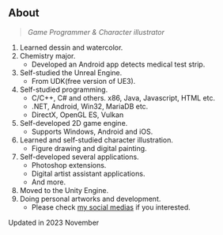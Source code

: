 ## About

   > _Game Programmer & Character illustrator_

   1. Learned dessin and watercolor.
   1. Chemistry major.
      * Developed an Android app detects medical test strip.
   1. Self-studied the Unreal Engine.
      * From UDK(free version of UE3).
   1. Self-studied programming.
      * C/C++, C# and others. x86, Java, Javascript, HTML etc.
      * .NET, Android, Win32, MariaDB etc.
      * DirectX, OpenGL ES, Vulkan
   1. Self-developed 2D game engine.
      * Supports Windows, Android and iOS.
   1. Learned and self-studied character illustration.
      * Figure drawing and digital painting.
   1. Self-developed several applications.
      * Photoshop extensions.
      * Digital artist assistant applications.
      * And more.
   1. Moved to the Unity Engine.
   1. Doing personal artworks and development.
      * Please check [my social medias](/contact/) if you interested.

   <p class="post-comment">Updated in 2023 November</p>